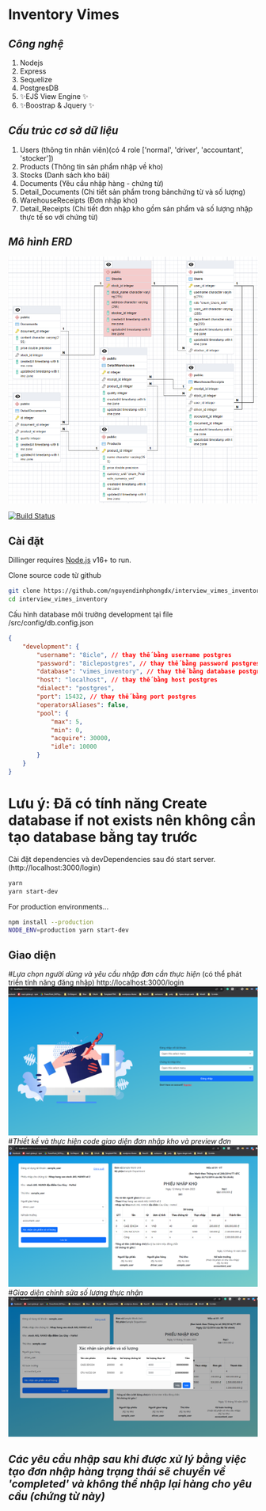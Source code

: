 # Inventory Vimes
## _Công nghệ_
1. Nodejs
2. Express
3. Sequelize
4. PostgresDB
5. ✨EJS View Engine  ✨
6. ✨Boostrap & Jquery ✨
## _Cấu trúc cơ sở dữ liệu_
1. Users (thông tin nhân viên)(có 4 role ['normal', 'driver', 'accountant', 'stocker'])
2. Products (Thông tin sản phẩm nhập về kho)
3. Stocks (Danh sách kho bãi)
4. Documents (Yêu cầu nhập hàng - chứng từ)
5. Detail_Documents (Chi tiết sản phẩm trong bảnchứng từ và số lượng)
6. WarehouseReceipts (Đơn nhập kho)
7. Detail_Receipts (Chi tiết đơn nhập kho gồm sản phẩm và số lượng nhập thực tế so với chứng từ)
## _Mô hình ERD_
![alt](https://github.com/nguyendinhphongdx/interview_vimes_inventory/blob/master/public/resources/img/ERD.png?raw=true)


[![Build Status](https://travis-ci.org/joemccann/dillinger.svg?branch=master)](https://github.com/nguyendinhphongdx/interview_vimes_inventory)

## Cài đặt

Dillinger requires [Node.js](https://nodejs.org/) v16+ to run.

Clone source code từ github
```sh
git clone https://github.com/nguyendinhphongdx/interview_vimes_inventory
cd interview_vimes_inventory
```
Cấu hình database môi trường development tại file /src/config/db.config.json
```json
{
    "development": {
        "username": "8icle", // thay thế bằng username postgres
        "password": "8iclepostgres", // thay thế bằng password postgres
        "database": "vimes_inventory", // thay thế bằng database postgres
        "host": "localhost", // thay thế bằng host postgres
        "dialect": "postgres",
        "port": 15432, // thay thế bằng port postgres
        "operatorsAliases": false,
        "pool": {
            "max": 5,
            "min": 0,
            "acquire": 30000,
            "idle": 10000
        }
    }
}
```
# Lưu ý: Đã có tính năng Create database if not exists nên không cần tạo database bằng tay trước
Cài đặt dependencies và devDependencies sau đó start server. (http://localhost:3000/login)

```sh
yarn
yarn start-dev
```

For production environments...

```sh
npm install --production
NODE_ENV=production yarn start-dev
```

## Giao diện
#_Lựa chọn người dùng và yêu cầu nhập đơn cần thực hiện_ (có thể phát triển tính năng đăng nhập)
http://localhost:3000/login
![alt](https://github.com/nguyendinhphongdx/interview_vimes_inventory/blob/master/public/resources/img/login.png?raw=true)
#_Thiết kế và thực hiện code giao diện đơn nhập kho và preview đơn_
![alt](https://github.com/nguyendinhphongdx/interview_vimes_inventory/blob/master/public/resources/img/inventory.png?raw=true)
#_Giao diện chỉnh sửa số lượng thực nhận_
![alt](https://github.com/nguyendinhphongdx/interview_vimes_inventory/blob/master/public/resources/img/edit-product.png?raw=true)

## _Các yêu cầu nhập sau khi được xử lý bằng việc tạo đơn nhập hàng trạng thái sẽ chuyển về 'completed' và không thể nhập lại hàng cho yêu cầu (chứng từ này)_
